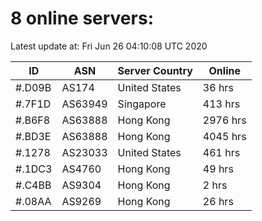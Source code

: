 # 8 online servers:

Latest update at: Fri Jun 26 04:10:08 UTC 2020

| ID | ASN | Server Country | Online |
| -- | --- | -------------- | ------ |
| #.D09B | AS174 | United States | 36 hrs |
| #.7F1D | AS63949 | Singapore | 413 hrs |
| #.B6F8 | AS63888 | Hong Kong | 2976 hrs |
| #.BD3E | AS63888 | Hong Kong | 4045 hrs |
| #.1278 | AS23033 | United States | 461 hrs |
| #.1DC3 | AS4760 | Hong Kong | 49 hrs |
| #.C4BB | AS9304 | Hong Kong | 2 hrs |
| #.08AA | AS9269 | Hong Kong | 26 hrs |

